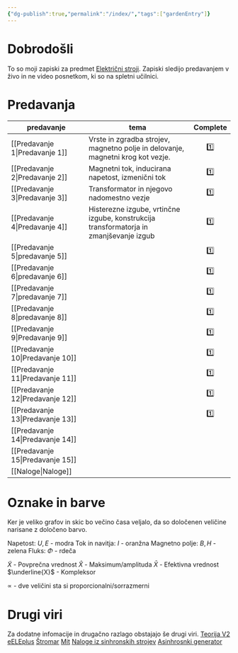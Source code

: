 ```yaml
---
{"dg-publish":true,"permalink":"/index/","tags":["gardenEntry"]}
---
```


# Dobrodošli

To so moji zapiski za predmet [Električni stroji](https://fe.uni-lj.si/predmeti/elektricni-stroji/). Zapiski sledijo predavanjem v živo in ne video posnetkom, ki so na spletni učilnici. 

# Predavanja

| predavanje        | tema                                                                                   | Complete |
| ----------------- | -------------------------------------------------------------------------------------- |:--------:|
| [[Predavanje 1\|Predavanje 1]]  | Vrste in zgradba strojev, magnetno polje in delovanje, magnetni krog kot vezje.        |   1️⃣    |
| [[Predavanje 2\|Predavanje 2]]  | Magnetni tok, inducirana napetost, izmenični tok                                       |   1️⃣    |
| [[Predavanje 3\|Predavanje 3]]  | Transformator in njegovo nadomestno vezje                                              |   1️⃣    |
| [[Predavanje 4\|Predavanje 4]]  | Histerezne izgube, vrtinčne izgube, konstrukcija transformatorja in zmanjševanje izgub |   1️⃣    |
| [[Predavanje 5\|predavanje 5]]  |                                                                                        |   1️⃣    |
| [[Predavanje 6\|predavanje 6]]  |                                                                                        |   1️⃣    |
| [[Predavanje 7\|predavanje 7]]  |                                                                                        |   1️⃣    |
| [[Predavanje 8\|predavanje 8]]  |                                                                                        |   1️⃣    |
| [[Predavanje 9\|Predavanje 9]]  |                                                                                        |   1️⃣    |
| [[Predavanje 10\|Predavanje 10]] |                                                                                        |   1️⃣    |
| [[Predavanje 11\|Predavanje 11]] |                                                                                        |   1️⃣    |
| [[Predavanje 12\|Predavanje 12]] |                                                                                        |   1️⃣    |
| [[Predavanje 13\|Predavanje 13]] |                                                                                        |   1️⃣    |
| [[Predavanje 14\|Predavanje 14]] |                                                                                        |          |
| [[Predavanje 15\|Predavanje 15]] |                                                                                        |          |
| [[Naloge\|Naloge]]                  |                                                                                        |          |


# Oznake in barve
Ker je veliko grafov in skic bo večino časa veljalo, da so določenen veličine narisane z določeno barvo.

Napetost: $U, E$ - modra
Tok in navitja: $I$ - oranžna
Magnetno polje: $B, H$ - zelena
Fluks: $\Phi$ - rdeča

$\tilde{X}$ - Povprečna vrednost
$\hat{X}$ - Maksimum/amplituda
$\bar{X}$ - Efektivna vrednost
$\underline{X}$ - Kompleksor

$\propto$ - dve veličini sta si proporcionalni/sorrazmerni

# Drugi viri
Za dodatne infomacije in drugačno razlago obstajajo še drugi viri.
[Teorija V2](https://stromar.si/assets/Uploads/2/Teorija-v-2.pdf)
[eELEplus](http://eele.fe.uni-lj.si/wiki/index.php/Glavna_stran)
[Štromar](https://stromar.si/zapiski/uni-zapiski/uni-2-letnik/)
[Mit](https://ocw.mit.edu/courses/6-061-introduction-to-electric-power-systems-spring-2011/pages/readings/)
[Naloge iz sinhronskih strojev](https://stromar.si/assets/Uploads/11/File1.pdf)
[Asinhrosnki generator](https://mladiraziskovalci.scv.si/ogled?id=1668)


